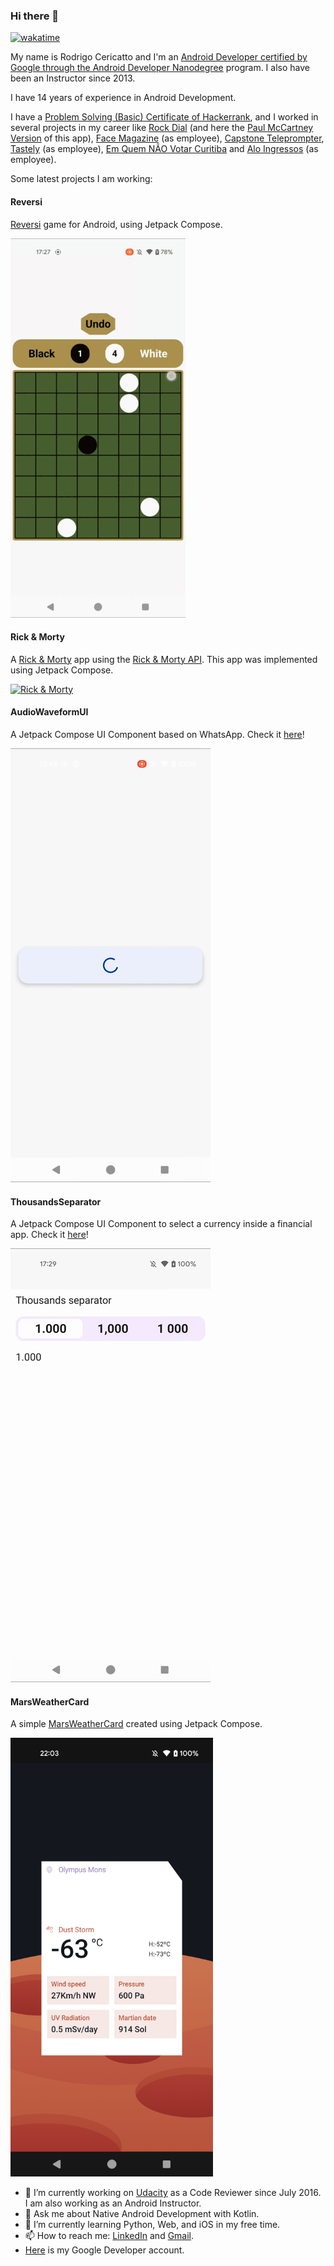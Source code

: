 ### Hi there 👋

[![wakatime](https://wakatime.com/badge/user/5f0fde71-0daa-4b86-b75d-04efb7280ef9.svg)](https://wakatime.com/@5f0fde71-0daa-4b86-b75d-04efb7280ef9)

My name is Rodrigo Cericatto and I'm an [Android Developer certified by Google through the Android Developer Nanodegree](https://bit.ly/3iW3YJf) program. I also have been an Instructor since 2013.

I have 14 years of experience in Android Development.

I have a [Problem Solving (Basic) Certificate of Hackerrank](https://www.hackerrank.com/certificates/663342ea7022), and I worked in several projects in my career like [Rock Dial](https://www.youtube.com/watch?v=ZPmiA4CdTt4) (and here the [Paul McCartney Version](https://www.youtube.com/watch?v=cWk91phIiHg) of this app), [Face Magazine](https://bit.ly/34zhp9B) (as employee), [Capstone Teleprompter](https://drive.google.com/drive/folders/0B7-BCrhhCGUsQVRlcnVVeUNDNUk?resourcekey=0-hK1-rS5aFsYAiXnOvlMJHw&usp=sharing), [Tastely](http://goo.gl/rvrRk) (as employee), [Em Quem NÃO Votar Curitiba](https://bit.ly/2WUm5VF) and [Alo Ingressos](https://bit.ly/313r0Wj) (as employee).

Some latest projects I am working:

#### Reversi

[Reversi](https://github.com/graffiti75/Reversi) game for Android, using Jetpack Compose.

[![Reversi](https://github.com/graffiti75/Reversi/blob/master/videos/20250220-172831_small.gif)](https://github.com/graffiti75/Reversi)

#### Rick & Morty

A [Rick & Morty](https://github.com/graffiti75/RickMorty) app using the [Rick & Morty API](https://rickandmortyapi.com/). This app was implemented using Jetpack Compose.

[![Rick & Morty](https://github.com/graffiti75/RickMorty/raw/master/media/showcase_small.gif)](https://github.com/graffiti75/RickMorty)

#### AudioWaveformUI

A Jetpack Compose UI Component based on WhatsApp. Check it [here](https://github.com/graffiti75/AudioWaveformUI)!

[![AudioWaveformUI](https://github.com/graffiti75/AudioWaveformUI/blob/master/videos/waveform.gif)](https://github.com/graffiti75/AudioWaveformUI)

#### ThousandsSeparator

A Jetpack Compose UI Component to select a currency inside a financial app. Check it [here](https://github.com/graffiti75/ThousandsSeparator)!

[![ThousandsSeparator](https://github.com/graffiti75/ThousandsSeparator/blob/master/videos/video.gif)](https://github.com/graffiti75/ThousandsSeparator)

#### MarsWeatherCard

A simple [MarsWeatherCard](https://github.com/graffiti75/MarsWeatherCard) created using Jetpack Compose.

<img width="324" height="702" src="https://github.com/graffiti75/MarsWeatherCard/blob/master/images/image.png" alt="Mars Weather Card showcase image" >

<!--
**graffiti75/graffiti75** is a ✨ _special_ ✨ repository because its `README.md` (this file) appears on your GitHub profile.

Here are some ideas to get you started:

- 🔭 I’m currently working on ...
- 🌱 I’m currently learning ...
- 👯 I’m looking to collaborate on ...
- 🤔 I’m looking for help with ...
- 💬 Ask me about ...
- 📫 How to reach me: ...
- 😄 Pronouns: ...
- ⚡ Fun fact: ...
-->

- 🔭 I’m currently working on [Udacity](https://www.udacity.com/) as a Code Reviewer since July 2016. I am also working as an Android Instructor.
- 💬 Ask me about Native Android Development with Kotlin.
- 🌱 I’m currently learning Python, Web, and iOS in my free time.
- 📫 How to reach me: [LinkedIn](https://www.linkedin.com/in/rodrigocericatto/) and [Gmail](graffiti75@gmail.com).
- [Here](https://g.dev/RodrigoCericattoKonzen) is my Google Developer account.
